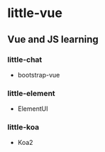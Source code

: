 # little-vue

## Vue and JS learning

### little-chat

- bootstrap-vue

### little-element

- ElementUI

### little-koa

- Koa2